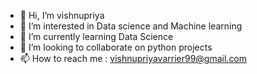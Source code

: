 - 👋 Hi, I’m vishnupriya
- 👀 I’m interested in Data science and Machine learning
- 🌱 I’m currently learning Data Science
- 💞️ I’m looking to collaborate on python projects
- 📫 How to reach me : vishnupriyavarrier99@gmail.com
  


<!---
vspn99/vspn99 is a ✨ special ✨ repository because its `README.md` (this file) appears on your GitHub profile.
You can click the Preview link to take a look at your changes.
--->
